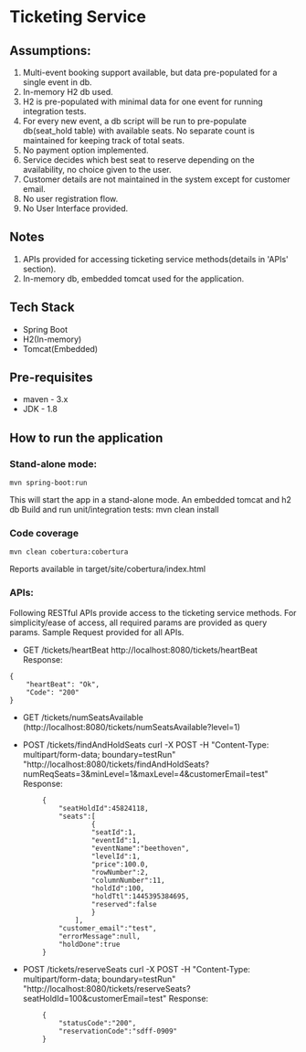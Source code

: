 # Ticketing Service

## Assumptions:
1. Multi-event booking support available, but data pre-populated for a single event in db.
2. In-memory H2 db used.
3. H2 is pre-populated with minimal data for one event for running integration tests. 
3. For every new event, a db script will be run to pre-populate db(seat_hold table) with available seats. No separate
count is maintained for keeping track of total seats.
4. No payment option implemented.
5. Service decides which best seat to reserve depending on the availability, no choice given to the user.
6. Customer details are not maintained in the system except for customer email.
7. No user registration flow.
8. No User Interface provided.

## Notes
1. APIs provided for accessing ticketing service methods(details in 'APIs' section).
2. In-memory db, embedded tomcat used for the application.


## Tech Stack
* Spring Boot
* H2(In-memory)
* Tomcat(Embedded)

## Pre-requisites
* maven - 3.x
* JDK - 1.8

## How to run the application

### Stand-alone mode: 
	mvn spring-boot:run
This will start the app in a stand-alone mode. An embedded tomcat and h2 db
Build and run unit/integration tests: mvn clean install


### Code coverage
	mvn clean cobertura:cobertura
Reports available in target/site/cobertura/index.html

### APIs:

Following RESTful APIs provide access to the ticketing service methods.
For simplicity/ease of access, all required params are provided as query params.
Sample Request provided for all APIs.    

- GET /tickets/heartBeat
http://localhost:8080/tickets/heartBeat
	Response:
```
{
	"heartBeat": "Ok",
	"Code": "200"
}
```
- GET /tickets/numSeatsAvailable
(http://localhost:8080/tickets/numSeatsAvailable?level=1)

- POST /tickets/findAndHoldSeats
curl -X POST -H "Content-Type: multipart/form-data; boundary=testRun" "http://localhost:8080/tickets/findAndHoldSeats?numReqSeats=3&minLevel=1&maxLevel=4&customerEmail=test"
		Response:
```
		{
   			"seatHoldId":45824118,
   			"seats":[
      				{
         			"seatId":1,
         			"eventId":1,
         			"eventName":"beethoven",
         			"levelId":1,
         			"price":100.0,
         			"rowNumber":2,
         			"columnNumber":11,
         			"holdId":100,
         			"holdTtl":1445395384695,
         			"reserved":false
      				}
   				],
   			"customer_email":"test",
   			"errorMessage":null,
   			"holdDone":true
		}	
```
- POST /tickets/reserveSeats
curl -X POST -H "Content-Type: multipart/form-data; boundary=testRun" "http://localhost:8080/tickets/reserveSeats?seatHoldId=100&customerEmail=test"
Response:
```		
		{
   			"statusCode":"200",
   			"reservationCode":"sdff-0909"
		}
```